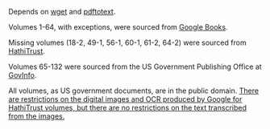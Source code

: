 Depends on [wget](https://www.gnu.org/software/wget/) and [pdftotext](https://www.xpdfreader.com/pdftotext-man.html).

Volumes 1-64, with exceptions, were sourced from [Google Books](https://www.google.com/books/edition/_/jkxBe6o7uX8C?hl=en&gbpv=0&kptab=editions).

Missing volumes (18-2, 49-1, 56-1, 60-1, 61-2, 64-2) were sourced from [HathiTrust](https://catalog.hathitrust.org/Record/007401279).

Volumes 65-132 were sourced from the US Government Publishing Office at [GovInfo](https://www.govinfo.gov/app/collection/statute).

All volumes, as US government documents, are in the public domain. [There are restrictions on the digital images and OCR produced by Google for HathiTrust volumes, but there are no restrictions on the text transcribed from the images.](https://www.hathitrust.org/the-collection/search-access/access-use-policy/#pd-us-google)
